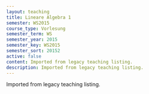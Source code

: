 ```yaml
---
layout: teaching
title: Lineare Algebra 1
semester: WS2015
course_type: Vorlesung
semester_term: WS
semester_year: 2015
semester_key: WS2015
semester_sort: 20152
active: false
content: Imported from legacy teaching listing.
description: Imported from legacy teaching listing.
---
```

Imported from legacy teaching listing.
